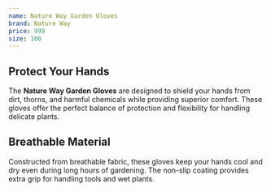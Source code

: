 ```yaml
--- 
name: Nature Way Garden Gloves
brand: Nature Way
price: 999
size: 100
---
```


## Protect Your Hands 
 
The **Nature Way Garden Gloves** are designed to shield your hands from dirt, thorns, and harmful chemicals while providing superior comfort. These gloves offer the perfect balance of protection and flexibility for handling delicate plants.

## Breathable Material  

Constructed from breathable fabric, these gloves keep your hands cool and dry even during long hours of gardening. The non-slip coating provides extra grip for handling tools and wet plants.
